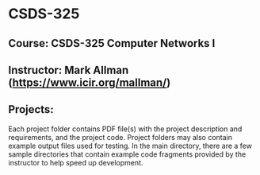 # CSDS-325

## Course: CSDS-325 Computer Networks I

## Instructor: Mark Allman (https://www.icir.org/mallman/)

## Projects:

Each project folder contains PDF file(s) with the project description and requirements, and the project code. Project folders may also contain example output files used for testing. In the main directory, there are a few sample directories that contain example code fragments provided by the instructor to help speed up development. 